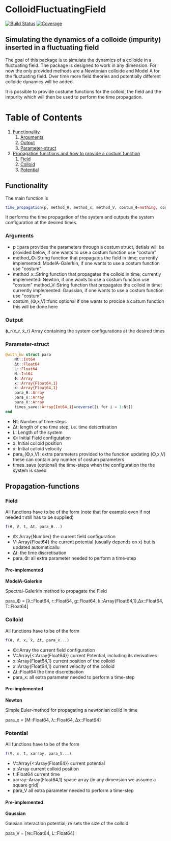 # ColloidFluctuatingField

[![Build Status](https://github.com/phyjonas/ColloidFluctuatingField.jl/actions/workflows/CI.yml/badge.svg?branch=main)](https://github.com/phyjonas/ColloidFluctuatingField.jl/actions/workflows/CI.yml?query=branch%3Amain)
[![Coverage](https://codecov.io/gh/phyjonas/ColloidFluctuatingField.jl/branch/main/graph/badge.svg)](https://codecov.io/gh/phyjonas/ColloidFluctuatingField.jl)


## Simulating the dynamics of a colloide (impurity) inserted in a fluctuating field

The goal of this package is to simulate the dynamics of a colloide in a fluctuating field. The package is designed to work in any dimension. For now the only provided methods are a Newtonian colloide and Model A for the fluctuating field. Over time more field theories and potentially different colloide dynamics will be added.

It is possible to provide costume functions for the colloid, the field and the impurity which will then be used to perform the time propagation.
# Table of Contents
1. [Functionality](#Functionality)
    1. [Arguments](#Arguments)
    2. [Output](#Output)
    3. [Parameter-struct](#Parameter-struct)
2. [Propagation functions and how to provide a costum function](#Propagation-functions)
    1. [Field](#Field)
    2. [Colloid](#Colloid)
    3. [Potential](#Potential)



## Functionality
The main function is

```julia
time_propagation(p, method_Φ, method_x, method_V, costum_Φ=nothing, costum_x=nothing, costum_V=nothing)
```
It performs the time propagation of the system and outputs the system configuration at the desired times.
### Arguments

- p ::para provides the parameters through a costum struct, detials will be provided below, if one wants to use a costum function use "costum"
- method_Φ::String function that propagates the field in time; currently implemented: ModelA-Galerkin, if one wants to use a costum function use "costum"
- method_x::String function that propagates the colloid in time; currently implemented: Newton, if one wants to use a costum function use "costum" method_V::String function that propagates the colloid in time; currently implemented: Gaussian, if one wants to use a costum function use "costum"
- costum_(Φ,x,V)::func optional if one wants to procide a costum function this will be done here
### Output

ɸ_r(x_r, ẋ_r) Array containing the system configurations at the desired times

### Parameter-struct

```julia
@with_kw struct para
    Nt::Int64
    Δt::Float64
    L::Float64
    N::Int64
    Φ::Array
    x::Array{Float64,1}
    ẋ::Array{Float64,1}
    para_Φ::Array
    para_x::Array
    para_V::Array
    times_save::Array{Int64,1}=reverse([i for i = 1:Nt])
end
```

- Nt: Number of time-steps
- Δt: length of one time step, i.e. time deiscrtisation
- L: Length of the system
- Φ: Initial Field configutation
- x: Initial colloid position
- ẋ: Initial colloid velocity 
- para_(Φ,x,V): extra parameters provided to the function updating (Φ,x,V) these can contain any number of costum parameters
- times_save (optional) the time-steps when the configuration the the system is saved


## Propagation-functions

### Field

All functions have to be of the form (note that for example even if not needed t still has to be supplied)

```Julia
f(Φ, V, t, Δt, para_Φ...)
```
- Φ: Array{Number} the current field configuration
- V: Array{Float64} the current potential (usually depends on x) but is updated automaticallu
- Δt: the time discretisation
- para_Φ: all extra parameter needed to perform a time-step 

#### Pre-implemented

**ModelA-Galerkin**

Spectral-Galerkin method to propagate the Field 

para_Φ = [λ::Float64, r::Float64, g::Float64,  k::Array{Float64,1},Δx::Float64, T::Float64]

### Colloid

All functions have to be of the form 

```Julia
f(Φ, V, x, ẋ, Δt, para_x...)
```
- Φ::Array the current field configuration
- V::Array{<:Array{Float64}} current Potential, including its derivatives
- x::Array{Float64,1} current position of the colloid
- ẋ::Array{Float64,1} current velocity of the colloid
- Δt::Float64 the time discretisation
- para_x: all extra parameter needed to perform a time-step 

#### Pre-implemented
**Newton**

Simple Euler-method for propagating a newtonian collid in time

para_x = [M::Float64, λ::Float64, Δx::Float64]

### Potential

All functions have to be of the form
```Julia
f(V, x, t, xarray, para_V...)
```


- V::Array{<:Array{Float64}} current potential
- x::Array current colloid position
- t::Float64 current time
- xarray::Array{Float64,1} space array (in any dimension we assume a square grid)
- para_V all extra parameter needed to perform a time-step 

#### Pre-implemented
**Gaussian**

Gausian interaction potential; re sets the size of the colloid

para_V = [re::Float64, L::Float64]